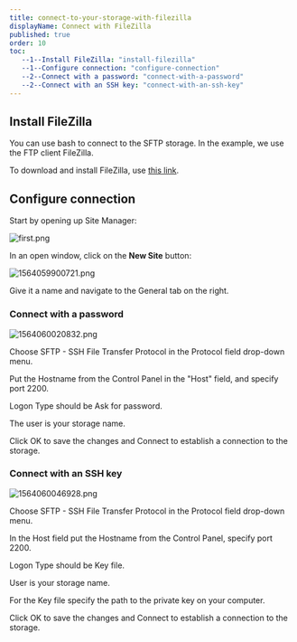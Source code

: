 ```yaml
---
title: connect-to-your-storage-with-filezilla
displayName: Connect with FileZilla
published: true
order: 10
toc:
   --1--Install FileZilla: "install-filezilla"
   --1--Configure connection: "configure-connection"
   --2--Connect with a password: "connect-with-a-password"
   --2--Connect with an SSH key: "connect-with-an-ssh-key"
---
```



Install FileZilla
-----------------

You can use bash to connect to the SFTP storage. In the example, we use the FTP client FileZilla.

To download and install FileZilla, use [this link](https://filezilla-project.org/).

Configure connection
--------------------

Start by opening up Site Manager:

<img src="https://support.gcore.com/hc/article_attachments/13822230046353" alt="first.png">

In an open window, click on the **New Site** button:

<img src="https://support.gcore.com/hc/article_attachments/13814505201553" alt="1564059900721.png">

Give it a name and navigate to the General tab on the right.

### Connect with a password

<img src="https://support.gcore.com/hc/article_attachments/13814507121937" alt="1564060020832.png">

Choose SFTP - SSH File Transfer Protocol in the Protocol field drop-down menu.

Put the Hostname from the Control Panel in the "Host" field, and specify port 2200.

Logon Type should be Ask for password.

The user is your storage name.

Click OK to save the changes and Connect to establish a connection to the storage.

### Connect with an SSH key

<img src="https://support.gcore.com/hc/article_attachments/13814523568017" alt="1564060046928.png">

Choose SFTP - SSH File Transfer Protocol in the Protocol field drop-down menu.

In the Host field put the Hostname from the Control Panel, specify port 2200.

Logon Type should be Key file.

User is your storage name.

For the Key file specify the path to the private key on your computer.

Click OK to save the changes and Connect to establish a connection to the storage.

